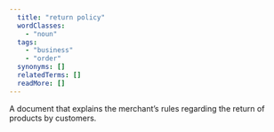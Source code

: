 ```yaml
---
  title: "return policy"
  wordClasses:
    - "noun"
  tags:
    - "business"
    - "order"
  synonyms: []
  relatedTerms: []
  readMore: []
---
```

A document that explains the merchant’s rules regarding the return of products by customers.
